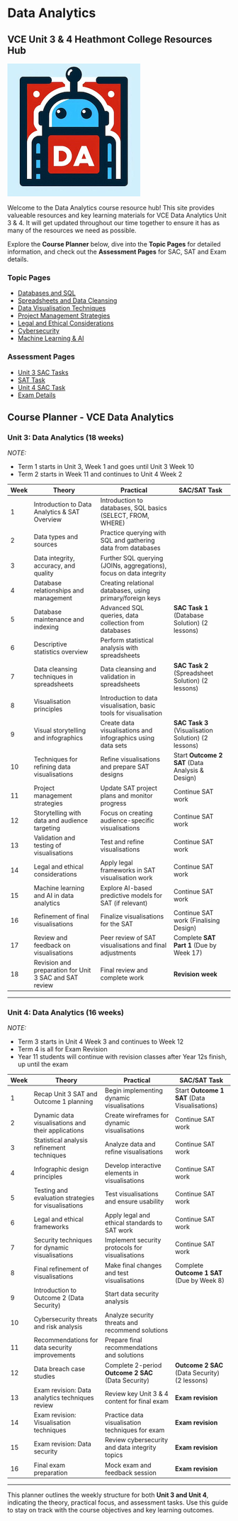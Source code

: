 # Data Analytics

## VCE Unit 3 & 4 Heathmont College Resources Hub

![Data Analytics Robot](/assets/images/da_logo.png)

Welcome to the Data Analytics course resource hub! This site provides valueable resources and key learning materials for VCE Data Analytics Unit 3 & 4. It will get updated throughout our time together to ensure it has as many of the resources we need as possible.

Explore the **Course Planner** below, dive into the **Topic Pages** for detailed information, and check out the **Assessment Pages** for SAC, SAT and Exam details.

### Topic Pages

- [Databases and SQL](topics/databases.md)
- [Spreadsheets and Data Cleansing](topics/spreadsheets.md)
- [Data Visualisation Techniques](topics/visualisations.md)
- [Project Management Strategies](topics/project-management.md)
- [Legal and Ethical Considerations](topics/legal-ethical.md)
- [Cybersecurity](topics/security.md)
- [Machine Learning & AI](topics/machine-learning.md)

### Assessment Pages

- [Unit 3 SAC Tasks](assessments/unit3-sacs.md)
- [SAT Task](assessments/sat.md)
- [Unit 4 SAC Task](assessments/unit4-sacs.md)
- [Exam Details](assessments/exam.md)

## Course Planner - VCE Data Analytics

### Unit 3: Data Analytics (18 weeks)

*NOTE:*

- Term 1 starts in Unit 3, Week 1 and goes until Unit 3 Week 10
- Term 2 starts in Week 11 and continues to Unit 4 Week 2

| **Week** | **Theory**                                               | **Practical**                                                    | **SAC/SAT Task**                                     |
|----------|-----------------------------------------------------------|------------------------------------------------------------------|------------------------------------------------------|
| 1        | Introduction to Data Analytics & SAT Overview             | Introduction to databases, SQL basics (SELECT, FROM, WHERE)       |                                                      |
| 2        | Data types and sources                                    | Practice querying with SQL and gathering data from databases      |                                                      |
| 3        | Data integrity, accuracy, and quality                     | Further SQL querying (JOINs, aggregations), focus on data integrity |                                                      |
| 4        | Database relationships and management                     | Creating relational databases, using primary/foreign keys         |                                                      |
| 5        | Database maintenance and indexing     | Advanced SQL queries, data collection from databases                                   | **SAC Task 1** (Database Solution) (2 lessons)       |
| 6        | Descriptive statistics overview                           | Perform statistical analysis with spreadsheets                    |                                                      |
| 7        | Data cleansing techniques in spreadsheets                 | Data cleansing and validation in spreadsheets                     | **SAC Task 2** (Spreadsheet Solution) (2 lessons)    |
| 8        | Visualisation principles                                  | Introduction to data visualisation, basic tools for visualisation |                                                      |
| 9        | Visual storytelling and infographics  | Create data visualisations and infographics using data sets                            | **SAC Task 3** (Visualisation Solution) (2 lessons)  |
| 10       | Techniques for refining data visualisations               | Refine visualisations and prepare SAT designs                     | Start **Outcome 2 SAT** (Data Analysis & Design)     |
| 11       | Project management strategies                             | Update SAT project plans and monitor progress                     | Continue SAT work                                    |
| 12       | Storytelling with data and audience targeting             | Focus on creating audience-specific visualisations                | Continue SAT work                                    |
| 13       | Validation and testing of visualisations                  | Test and refine visualisations                                    | Continue SAT work                                    |
| 14       | Legal and ethical considerations                          | Apply legal frameworks in SAT visualisation work                  | Continue SAT work                                    |
| 15       | Machine learning and AI in data analytics                 | Explore AI-based predictive models for SAT (if relevant)          | Continue SAT work                                    |
| 16       | Refinement of final visualisations                        | Finalize visualisations for the SAT                               | Continue SAT work (Finalising Design)                |
| 17       | Review and feedback on visualisations                     | Peer review of SAT visualisations and final adjustments           | Complete **SAT Part 1** (Due by Week 17)             |
| 18       | Revision and preparation for Unit 3 SAC and SAT review    | Final review and complete work                                    | **Revision week**                                    |

---

### Unit 4: Data Analytics (16 weeks)

*NOTE:*

- Term 3 starts in Unit 4 Week 3 and continues to Week 12
- Term 4 is all for Exam Revision
- Year 11 students will continue with revision classes after Year 12s finish, up until the exam

| **Week** | **Theory**                                               | **Practical**                                                    | **SAC/SAT Task**                                     |
|----------|-----------------------------------------------------------|------------------------------------------------------------------|------------------------------------------------------|
| 1        | Recap Unit 3 SAT and Outcome 1 planning                   | Begin implementing dynamic visualisations                        | Start **Outcome 1 SAT** (Data Visualisations)        |
| 2        | Dynamic data visualisations and their applications        | Create wireframes for dynamic visualisations                      | Continue SAT work                                    |
| 3        | Statistical analysis refinement techniques                | Analyze data and refine visualisations                            | Continue SAT work                                    |
| 4        | Infographic design principles                             | Develop interactive elements in visualisations                    | Continue SAT work                                    |
| 5        | Testing and evaluation strategies for visualisations      | Test visualisations and ensure usability                          | Continue SAT work                                    |
| 6        | Legal and ethical frameworks                              | Apply legal and ethical standards to SAT work                     | Continue SAT work                                    |
| 7        | Security techniques for dynamic visualisations            | Implement security protocols for visualisations                   | Continue SAT work                                    |
| 8        | Final refinement of visualisations                        | Make final changes and test visualisations                        | Complete **Outcome 1 SAT** (Due by Week 8)           |
| 9        | Introduction to Outcome 2 (Data Security)                 | Start data security analysis                                      |                                                      |
| 10       | Cybersecurity threats and risk analysis                   | Analyze security threats and recommend solutions                  |                                                      |
| 11       | Recommendations for data security improvements            | Prepare final recommendations and solutions                       |                                                      |
| 12       | Data breach case studies                                  | Complete 2-period **Outcome 2 SAC** (Data Security)               | **Outcome 2 SAC** (Data Security) (2 lessons)        |
| 13       | Exam revision: Data analytics techniques review           | Review key Unit 3 & 4 content for final exam                      | **Exam revision**                                    |
| 14       | Exam revision: Visualisation techniques                   | Practice data visualisation techniques for exam                   | **Exam revision**                                    |
| 15       | Exam revision: Data security                              | Review cybersecurity and data integrity topics                    | **Exam revision**                                    |
| 16       | Final exam preparation                                    | Mock exam and feedback session                                    | **Exam revision**                                    |

---

This planner outlines the weekly structure for both **Unit 3 and Unit 4**, indicating the theory, practical focus, and assessment tasks. Use this guide to stay on track with the course objectives and key learning outcomes.
